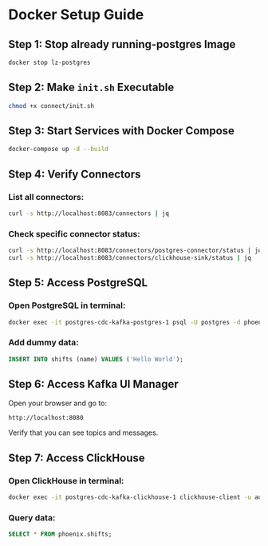 # Docker Setup Guide

## Step 1: Stop already running-postgres Image
```sh
docker stop lz-postgres
```

## Step 2: Make `init.sh` Executable
```sh
chmod +x connect/init.sh
```

## Step 3: Start Services with Docker Compose
```sh
docker-compose up -d --build
```

## Step 4: Verify Connectors

### List all connectors:
```sh
curl -s http://localhost:8083/connectors | jq
```

### Check specific connector status:
```sh
curl -s http://localhost:8083/connectors/postgres-connector/status | jq
curl -s http://localhost:8083/connectors/clickhouse-sink/status | jq
```

## Step 5: Access PostgreSQL

### Open PostgreSQL in terminal:
```sh
docker exec -it postgres-cdc-kafka-postgres-1 psql -U postgres -d phoenix
```

### Add dummy data:
```sql
INSERT INTO shifts (name) VALUES ('Hello World');
```

## Step 6: Access Kafka UI Manager
Open your browser and go to:
```
http://localhost:8080
```
Verify that you can see topics and messages.

## Step 7: Access ClickHouse

### Open ClickHouse in terminal:
```sh
docker exec -it postgres-cdc-kafka-clickhouse-1 clickhouse-client -u admin --password admin
```

### Query data:
```sql
SELECT * FROM phoenix.shifts;
```

